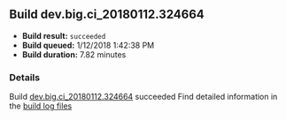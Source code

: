 ## Build dev.big.ci_20180112.324664
- **Build result:** `succeeded`
- **Build queued:** 1/12/2018 1:42:38 PM
- **Build duration:** 7.82 minutes
### Details
Build [dev.big.ci_20180112.324664](https://winappstudio.visualstudio.com/web/build.aspx?pcguid=a4ef43be-68ce-4195-a619-079b4d9834c2&builduri=vstfs%3a%2f%2f%2fBuild%2fBuild%2f24664) succeeded
Find detailed information in the [build log files](https://uwpctdiags.blob.core.windows.net/buildlogs/dev.big.ci_20180112.324664_logs.zip)
